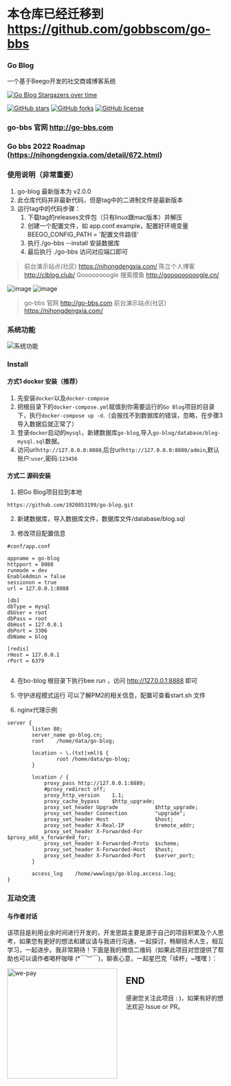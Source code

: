 # 本仓库已经迁移到 https://github.com/gobbscom/go-bbs 

### Go Blog 

一个基于Beego开发的社交商城博客系统

[![Go Blog Stargazers over time](https://starchart.cc/1920853199/go-blog.svg)](https://starchart.cc/1920853199/go-blog)

[![GitHub stars](https://img.shields.io/github/stars/1920853199/go-blog)](https://github.com/1920853199/go-blog/stargazers)
[![GitHub forks](https://img.shields.io/github/forks/1920853199/go-blog)](https://github.com/1920853199/go-blog/network)
[![GitHub license](https://img.shields.io/github/license/1920853199/go-blog)](https://github.com/1920853199/go-blog/master/LICENSE)

### go-bbs 官网 http://go-bbs.com

### Go bbs 2022 Roadmap (https://nihongdengxia.com/detail/672.html)

### 使用说明（非常重要）
1. go-blog 最新版本为 v2.0.0
2. 此仓库代码并非最新代码，但是tag中的二进制文件是最新版本
3. 运行tag中的代码步骤：
    1. 下载tag的releases文件包（只有linux跟mac版本）并解压
    2. 创建一个配置文件，如 app.conf.example，配置好环境变量 BEEGO_CONFIG_PATH = '配置文件路径' 
    3. 执行./go-bbs --install 安装数据库
    4. 最后执行 ./go-bbs 访问对应端口即可


> 前台演示站点(社区) https://nihongdengxia.com/ 
> 陈立个人博客 http://clblog.club/ 
> Goooooooogle 搜索摸鱼 http://gooooooooogle.cn/ 
> 
![image](https://user-images.githubusercontent.com/28426364/128692732-d92d8de8-8174-4447-9be9-57ba14a8de2a.png)
![image](https://user-images.githubusercontent.com/28426364/129147083-29c15731-f90e-4146-8bcb-aaa42c92bab3.png)

> go-bbs 官网 http://go-bbs.com
> 前台演示站点(社区) https://nihongdengxia.com/ 

### 系统功能
![系统功能](/系统功能.png "系统功能")

### Install 

#### 方式1 docker 安装（推荐）
1. 先安装`docker`以及`docker-compose`
2. 把根目录下的`docker-compose.yml`赋值到你需要运行的`Go Blog`项目的目录下，执行`docker-compose up -d`.（会报找不到数据库的错误，忽略，在步骤3导入数据后就正常了）
3. 登录`docker`启动的`mysql`，新建数据库`go-blog`,导入`go-blog/database/blog-mysql.sql`数据。
4. 访问url`http://127.0.0.0:8080`,后台url`http://127.0.0.0:8080/admin`,默认账户:`user`,密码:`123456`

#### 方式二 源码安装
1. 把Go Blog项目拉到本地

```
https://github.com/1920853199/go-blog.git
```

2. 新建数据库，导入数据库文件，数据库文件/database/blog.sql

3. 修改项目配置信息

```
#conf/app.conf

appname = go-blog
httpport = 8088
runmode = dev
EnableAdmin = false
sessionon = true
url = 127.0.0.1:8088

[db]
dbType = mysql
dbUser = root
dbPass = root
dbHost = 127.0.0.1
dbPort = 3306
dbName = blog

[redis]
rHost = 127.0.0.1
rPort = 6379


```

4. 在bo-blog 根目录下执行bee run ，访问 http://127.0.0.1:8888 即可

5. 守护进程模式运行 可以了解PM2的相关信息，配置可查看start.sh 文件

6. nginx代理示例

```
server {
        listen 80;
        server_name go-blog.cn;
        root    /home/data/go-blog;

        location ~ \.(txt|xml)$ {
                root /home/data/go-blog;
        }

        location / {
            proxy_pass http://127.0.0.1:8889;
            #proxy_redirect off;
            proxy_http_version    1.1;
            proxy_cache_bypass    $http_upgrade;
            proxy_set_header Upgrade            $http_upgrade;
            proxy_set_header Connection         "upgrade";
            proxy_set_header Host               $host;
            proxy_set_header X-Real-IP          $remote_addr;
            proxy_set_header X-Forwarded-For    $proxy_add_x_forwarded_for;
            proxy_set_header X-Forwarded-Proto  $scheme;
            proxy_set_header X-Forwarded-Host   $host;
            proxy_set_header X-Forwarded-Port   $server_port;
        }

        access_log    /home/wwwlogs/go-blog.access.log;
}

```

### 互动交流
#### 与作者对话
该项目是利用业余时间进行开发的，开发思路主要是源于自己的项目积累及个人思考，如果您有更好的想法和建议请与我进行沟通，一起探讨，畅聊技术人生，相互学习，一起进步。我非常期待！下面是我的微信二维码（如果此项目对您提供了帮助也可以请作者喝杯咖啡 (*￣︶￣)，聊表心意，一起星巴克「续杯」~嘿嘿 ）：

<div>

<img style="display: block;float: left;padding-right: 20px;" src="https://cdn.learnku.com/uploads/images/202012/23/43046/Fzyua3mXnY.jpeg!large" width="256" alt="we-pay" />
</div>

## END
感谢您关注此项目 : )，如果有好的想法欢迎 Issue or PR。
